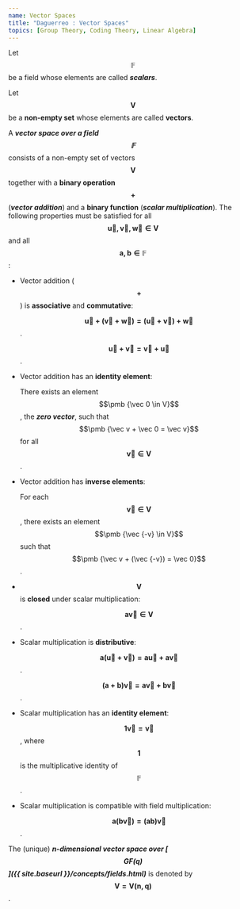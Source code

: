 ```yaml
---
name: Vector Spaces
title: "Daguerreo : Vector Spaces"
topics: [Group Theory, Coding Theory, Linear Algebra]
---
```


Let $$\pmb {\mathbb F}$$ be a field whose elements are called ___scalars___.

Let $$\pmb {V}$$ be a __non-empty set__ whose elements are called __vectors__.

A ___vector space over a field $$\pmb {\mathbb F}$$___ consists of a non-empty set of vectors $$\pmb {V}$$ together with a __binary operation $$\pmb {+}$$__ (___vector addition___) and a __binary function__ (___scalar multiplication___). The following properties must be satisfied for all $$\pmb {\vec u, \vec v, \vec w \in V}$$ and all $$\pmb {a, b \in \mathbb F}$$:

* Vector addition ($$\pmb {+}$$) is __associative__ and __commutative__:

    $$\pmb {\vec u + (\vec v + \vec w) = (\vec u + \vec v) + \vec w}$$.

    $$\pmb {\vec u + \vec v = \vec v + \vec u}$$.

* Vector addition has an __identity element__:

    There exists an element $$\pmb {\vec 0 \in V}$$, the ___zero vector___, such that $$\pmb {\vec v + \vec 0 = \vec v}$$ for all $$\pmb {\vec v \in V}$$.

* Vector addition has __inverse elements__:

    For each $$\pmb {\vec v \in V}$$, there exists an element $$\pmb {\vec {-v} \in V}$$ such that $$\pmb {\vec v + (\vec {-v}) = \vec 0}$$.

* $$\pmb {V}$$ is __closed__ under scalar multiplication:

    $$\pmb {a \vec v \in V}$$.

* Scalar multiplication is __distributive__:

    $$\pmb {a ( \vec u + \vec v) = a \vec u + a \vec v}$$.

    $$\pmb {(a + b) \vec v = a \vec v + b \vec v}$$.

* Scalar multiplication has an __identity element__:

    $$\pmb {1 \vec v = \vec v}$$, where $$\pmb {1}$$ is the multiplicative identity of $$\pmb {\mathbb F}$$.

* Scalar multiplication is compatible with field multiplication:

    $$\pmb {a(b\vec v) = (ab) \vec v}$$.

The (unique) ___n-dimensional vector space over [$$\pmb {GF(q)}$$]({{ site.baseurl }}/concepts/fields.html)___ is denoted by $$\pmb {V = V(n, q)}$$.